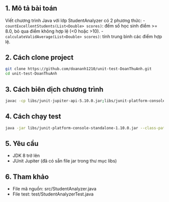 # 

## 1. Mô tả bài toán
Viết chương trình Java với lớp StudentAnalyzer có 2 phương thức:
    - `countExcellentStudents(List<Double> scores)`: đếm số học sinh điểm >= 8.0, bỏ qua điểm không hợp lệ (<0 hoặc >10).
    - `calculateValidAverage(List<Double> scores)`: tính trung bình các điểm hợp lệ.

## 2. Cách clone project
```sh
git clone https://github.com/doananh1210/unit-test-DoanThuAnh.git
cd unit-test-DoanThuAnh
```

## 3. Cách biên dịch chương trình
```sh
javac -cp libs/junit-jupiter-api-5.10.0.jar;libs/junit-platform-console-standalone-1.10.0.jar -d . src/StudentAnalyzer.java test/StudentAnalyzerTest.java
```

## 4. Cách chạy test
```sh
java -jar libs/junit-platform-console-standalone-1.10.0.jar --class-path . --scan-class-path
```

## 5. Yêu cầu
- JDK 8 trở lên
- JUnit Jupiter (đã có sẵn file jar trong thư mục libs)

## 6. Tham khảo
- File mã nguồn: src/StudentAnalyzer.java
- File test: test/StudentAnalyzerTest.java